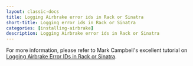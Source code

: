 ```yaml
---
layout: classic-docs
title: Logging Airbrake error ids in Rack or Sinatra
short-title: Logging error ids in Rack or Sinatra
categories: [installing-airbrake]
description: Logging Airbrake error ids in Rack or Sinatra
---
```


For more information, please refer to Mark Campbell's excellent tutorial on
[Logging Airbrake Error IDs in Rack or
Sinatra](http://markcampbell.me/tutorial/2014/05/02/logging-airbrake-error-ids-in-rack-or-sinatra.html).
